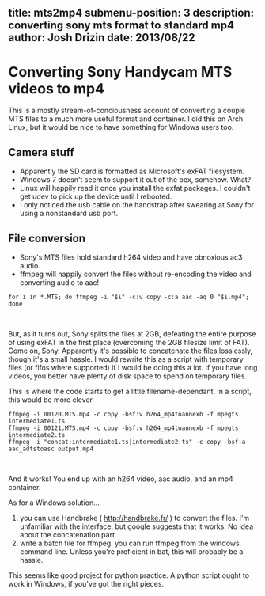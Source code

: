 title: mts2mp4
submenu-position: 3
description: converting sony mts format to standard mp4
author: Josh Drizin
date: 2013/08/22
---

# Converting Sony Handycam MTS videos to mp4

This is a mostly stream-of-conciousness account of converting a couple MTS 
files to a much more useful format and container. I did this on Arch Linux, but 
it would be nice to have something for Windows users too.

## Camera stuff
* Apparently the SD card is formatted as Microsoft's exFAT filesystem.
* Windows 7 doesn't seem to support it out of the box, somehow. What?
* Linux will happily read it once you install the exfat packages. I couldn't get udev to pick up the device until I rebooted.
* I only noticed the usb cable on the handstrap after swearing at Sony for using a nonstandard usb port.

## File conversion
* Sony's MTS files hold standard h264 video and have obnoxious ac3 audio.
* ffmpeg will happily convert the files without re-encoding the video and converting audio to aac!

<pre><code>for i in *.MTS; do ffmpeg -i "$i" -c:v copy -c:a aac -aq 0 "$i.mp4"; done</code></pre><br />
But, as it turns out, Sony splits the files at 2GB, defeating the entire purpose of using exFAT in the first place (overcoming the 2GB filesize limit of FAT). Come on, Sony. Apparently it's possible to concatenate the files losslessly, though it's a small hassle. I would rewrite this as a script with temporary files (or fifos where supported) if I would be doing this a lot. If you have long videos, you better have plenty of disk space to spend on temporary files.

This is where the code starts to get a little filename-dependant. In a script, this would be more clever.

<pre><code>ffmpeg -i 00120.MTS.mp4 -c copy -bsf:v h264_mp4toannexb -f mpegts intermediate1.ts
ffmpeg -i 00121.MTS.mp4 -c copy -bsf:v h264_mp4toannexb -f mpegts intermediate2.ts
ffmpeg -i "concat:intermediate1.ts|intermediate2.ts" -c copy -bsf:a aac_adtstoasc output.mp4</code></pre><br />
And it works! You end up with an h264 video, aac audio, and an mp4 container.

As for a Windows solution...

1. you can use Handbrake ( http://handbrake.fr/ ) to convert the files. I'm unfamiliar with the interface, but google suggests that it works. No idea about the concatenation part.
2. write a batch file for ffmpeg. you can run ffmpeg from the windows command line. Unless you're proficient in bat, this will probably be a hassle.

This seems like good project for python practice. A python script ought to work in Windows, if you've got the right pieces.